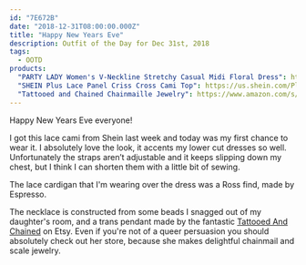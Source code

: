 ```yaml
---
id: "7E672B"
date: "2018-12-31T08:00:00.000Z"
title: "Happy New Years Eve"
description: Outfit of the Day for Dec 31st, 2018
tags:
  - OOTD
products:
  "PARTY LADY Women's V-Neckline Stretchy Casual Midi Floral Dress": https://www.amazon.com/exec/obidos/ASIN/B07DPCDN5T/curvyandtrans-20
  "SHEIN Plus Lace Panel Criss Cross Cami Top": https://us.shein.com/Plus-Lace-Panel-Criss-Cross-Cami-Top-p-478055-cat-1890.html
  "Tattooed and Chained Chainmaille Jewelry": https://www.amazon.com/s/ref=as_li_ss_tl?marketplaceID=ATVPDKIKX0DER&me=A1HTWPLLPVG8AB&merchant=A1HTWPLLPVG8AB&linkCode=ll2&tag=curvyandtrans-20&linkId=78fcaf56d937b0ae157eaa687f4aabbe&language=en_US
---
```

Happy New Years Eve everyone!

I got this lace cami from Shein last week and today was my first chance to wear it. I absolutely love the look, it accents my lower cut dresses so well. Unfortunately the straps aren’t adjustable and it keeps slipping down my chest, but I think I can shorten them with a little bit of sewing.

The lace cardigan that I'm wearing over the dress was a Ross find, made by Espresso.

The necklace is constructed from some beads I snagged out of my daughter's room, and a trans pendant made by the fantastic [Tattooed And Chained](https://www.etsy.com/shop/TattooedAndChained) on Etsy. Even if you're not of a queer persuasion you should absolutely check out her store, because she makes delightful chainmail and scale jewelry.
